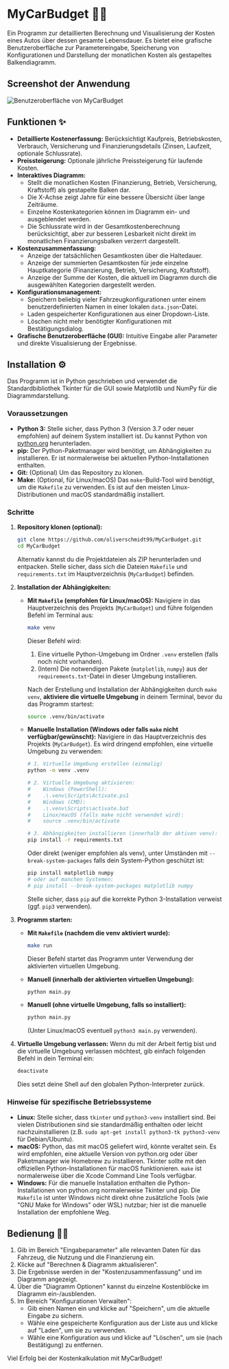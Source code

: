 # MyCarBudget 🚗💨

Ein Programm zur detaillierten Berechnung und Visualisierung der Kosten eines Autos über dessen gesamte Lebensdauer. Es bietet eine grafische Benutzeroberfläche zur Parametereingabe, Speicherung von Konfigurationen und Darstellung der monatlichen Kosten als gestapeltes Balkendiagramm.

## Screenshot der Anwendung

![Benutzeroberfläche von MyCarBudget](assets/gui_screenshot.png) 
## Funktionen ✨

* **Detaillierte Kostenerfassung:** Berücksichtigt Kaufpreis, Betriebskosten, Verbrauch, Versicherung und Finanzierungsdetails (Zinsen, Laufzeit, optionale Schlussrate).
* **Preissteigerung:** Optionale jährliche Preissteigerung für laufende Kosten.
* **Interaktives Diagramm:**
    * Stellt die monatlichen Kosten (Finanzierung, Betrieb, Versicherung, Kraftstoff) als gestapelte Balken dar.
    * Die X-Achse zeigt Jahre für eine bessere Übersicht über lange Zeiträume.
    * Einzelne Kostenkategorien können im Diagramm ein- und ausgeblendet werden.
    * Die Schlussrate wird in der Gesamtkostenberechnung berücksichtigt, aber zur besseren Lesbarkeit nicht direkt im monatlichen Finanzierungsbalken verzerrt dargestellt.
* **Kostenzusammenfassung:**
    * Anzeige der tatsächlichen Gesamtkosten über die Haltedauer.
    * Anzeige der summierten Gesamtkosten für jede einzelne Hauptkategorie (Finanzierung, Betrieb, Versicherung, Kraftstoff).
    * Anzeige der Summe der Kosten, die aktuell im Diagramm durch die ausgewählten Kategorien dargestellt werden.
* **Konfigurationsmanagement:**
    * Speichern beliebig vieler Fahrzeugkonfigurationen unter einem benutzerdefinierten Namen in einer lokalen `data.json`-Datei.
    * Laden gespeicherter Konfigurationen aus einer Dropdown-Liste.
    * Löschen nicht mehr benötigter Konfigurationen mit Bestätigungsdialog.
* **Grafische Benutzeroberfläche (GUI):** Intuitive Eingabe aller Parameter und direkte Visualisierung der Ergebnisse.

## Installation ⚙️

Das Programm ist in Python geschrieben und verwendet die Standardbibliothek Tkinter für die GUI sowie Matplotlib und NumPy für die Diagrammdarstellung.

### Voraussetzungen

* **Python 3:** Stelle sicher, dass Python 3 (Version 3.7 oder neuer empfohlen) auf deinem System installiert ist. Du kannst Python von [python.org](https://www.python.org/) herunterladen.
* **pip:** Der Python-Paketmanager wird benötigt, um Abhängigkeiten zu installieren. Er ist normalerweise bei aktuellen Python-Installationen enthalten.
* **Git:** (Optional) Um das Repository zu klonen.
* **Make:** (Optional, für Linux/macOS) Das `make`-Build-Tool wird benötigt, um die `Makefile` zu verwenden. Es ist auf den meisten Linux-Distributionen und macOS standardmäßig installiert.

### Schritte

1.  **Repository klonen (optional):**
    ```bash
    git clone https://github.com/oliverschmidt99/MyCarBudget.git
    cd MyCarBudget
    ```
    Alternativ kannst du die Projektdateien als ZIP herunterladen und entpacken. Stelle sicher, dass sich die Dateien `Makefile` und `requirements.txt` im Hauptverzeichnis (`MyCarBudget`) befinden.

2.  **Installation der Abhängigkeiten:**

    * **Mit `Makefile` (empfohlen für Linux/macOS):**
        Navigiere in das Hauptverzeichnis des Projekts (`MyCarBudget`) und führe folgenden Befehl im Terminal aus:
        ```bash
        make venv
        ```
        Dieser Befehl wird:
        1.  Eine virtuelle Python-Umgebung im Ordner `.venv` erstellen (falls noch nicht vorhanden).
        2.  (Intern) Die notwendigen Pakete (`matplotlib`, `numpy`) aus der `requirements.txt`-Datei in dieser Umgebung installieren.

        Nach der Erstellung und Installation der Abhängigkeiten durch `make venv`, **aktiviere die virtuelle Umgebung** in deinem Terminal, bevor du das Programm startest:
        ```bash
        source .venv/bin/activate
        ```

    * **Manuelle Installation (Windows oder falls `make` nicht verfügbar/gewünscht):**
        Navigiere in das Hauptverzeichnis des Projekts (`MyCarBudget`). Es wird dringend empfohlen, eine virtuelle Umgebung zu verwenden:
        ```bash
        # 1. Virtuelle Umgebung erstellen (einmalig)
        python -m venv .venv

        # 2. Virtuelle Umgebung aktivieren:
        #    Windows (PowerShell):
        #    .\.venv\Scripts\Activate.ps1
        #    Windows (CMD):
        #    .\.venv\Scripts\activate.bat
        #    Linux/macOS (falls make nicht verwendet wird):
        #    source .venv/bin/activate

        # 3. Abhängigkeiten installieren (innerhalb der aktiven venv):
        pip install -r requirements.txt 
        ```
        Oder direkt (weniger empfohlen als venv), unter Umständen mit `--break-system-packages` falls dein System-Python geschützt ist:
        ```bash
        pip install matplotlib numpy
        # oder auf manchen Systemen:
        # pip install --break-system-packages matplotlib numpy
        ```
        Stelle sicher, dass `pip` auf die korrekte Python 3-Installation verweist (ggf. `pip3` verwenden).

3.  **Programm starten:**

    * **Mit `Makefile` (nachdem die venv aktiviert wurde):**
        ```bash
        make run
        ```
        Dieser Befehl startet das Programm unter Verwendung der aktivierten virtuellen Umgebung.

    * **Manuell (innerhalb der aktivierten virtuellen Umgebung):**
        ```bash
        python main.py
        ```
    * **Manuell (ohne virtuelle Umgebung, falls so installiert):**
        ```bash
        python main.py 
        ```
        (Unter Linux/macOS eventuell `python3 main.py` verwenden).

4.  **Virtuelle Umgebung verlassen:**
    Wenn du mit der Arbeit fertig bist und die virtuelle Umgebung verlassen möchtest, gib einfach folgenden Befehl in dein Terminal ein:
    ```bash
    deactivate
    ```
    Dies setzt deine Shell auf den globalen Python-Interpreter zurück.

### Hinweise für spezifische Betriebssysteme

* **Linux:** Stelle sicher, dass `tkinter` und `python3-venv` installiert sind. Bei vielen Distributionen sind sie standardmäßig enthalten oder leicht nachzuinstallieren (z.B. `sudo apt-get install python3-tk python3-venv` für Debian/Ubuntu).
* **macOS:** Python, das mit macOS geliefert wird, könnte veraltet sein. Es wird empfohlen, eine aktuelle Version von python.org oder über Paketmanager wie Homebrew zu installieren. Tkinter sollte mit den offiziellen Python-Installationen für macOS funktionieren. `make` ist normalerweise über die Xcode Command Line Tools verfügbar.
* **Windows:** Für die manuelle Installation enthalten die Python-Installationen von python.org normalerweise Tkinter und pip. Die `Makefile` ist unter Windows nicht direkt ohne zusätzliche Tools (wie "GNU Make for Windows" oder WSL) nutzbar; hier ist die manuelle Installation der empfohlene Weg.

## Bedienung 👨‍💻

1.  Gib im Bereich "Eingabeparameter" alle relevanten Daten für das Fahrzeug, die Nutzung und die Finanzierung ein.
2.  Klicke auf "Berechnen & Diagramm aktualisieren".
3.  Die Ergebnisse werden in der "Kostenzusammenfassung" und im Diagramm angezeigt.
4.  Über die "Diagramm Optionen" kannst du einzelne Kostenblöcke im Diagramm ein-/ausblenden.
5.  Im Bereich "Konfigurationen Verwalten":
    * Gib einen Namen ein und klicke auf "Speichern", um die aktuelle Eingabe zu sichern.
    * Wähle eine gespeicherte Konfiguration aus der Liste aus und klicke auf "Laden", um sie zu verwenden.
    * Wähle eine Konfiguration aus und klicke auf "Löschen", um sie (nach Bestätigung) zu entfernen.

Viel Erfolg bei der Kostenkalkulation mit MyCarBudget!